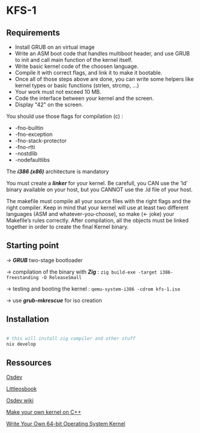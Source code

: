 # KFS-1

## Requirements

- Install GRUB on an virtual image
- Write an ASM boot code that handles multiboot header, and use GRUB to init and
call main function of the kernel itself.
- Write basic kernel code of the choosen language.
- Compile it with correct flags, and link it to make it bootable.
- Once all of those steps above are done, you can write some helpers like kernel types
or basic functions (strlen, strcmp, ...)
- Your work must not exceed 10 MB.
- Code the interface between your kernel and the screen.
- Display "42" on the screen.

You should use those flags for compilation (c) : 
- -fno-builtin
- -fno-exception
- -fno-stack-protector
- -fno-rtti
- -nostdlib
- -nodefaultlibs

The ***i386 (x86)*** architecture is mandatory

You must create a ***linker*** for your kernel. Be carefull, you CAN use the ’ld’ binary available on your host, but you CANNOT use the
.ld file of your host.

The makefile must compile all your source files with the right flags and the right compiler. Keep in mind that your kernel will use at least two different languages (ASM and
whatever-you-choose), so make (<- joke) your Makefile’s rules correctly. After compilation, all the objects must be linked together in order to create the final
Kernel binary.

## Starting point

-> ***GRUB*** two-stage bootloader

-> compilation of the binary with ***Zig*** : `zig build-exe -target i386-freestanding -O ReleaseSmall`

-> testing and booting the kernel : `qemu-system-i386 -cdrom kfs-1.iso`

-> use ***grub-mkrescue*** for iso creation


## Installation

```sh

# this will install zig compiler and other stuff
nix develop
```

## Ressources

[Osdev](https://wiki.osdev.org/Expanded_Main_Page)

[Littleosbook](littleosbook.github.io)

[Osdev wiki](https://osdev.wiki/wiki/Expanded_Main_Page)

[Make your own kernel on C++](https://www.youtube.com/watch?v=uR3suoJeKVg)

[Write Your Own 64-bit Operating System Kernel](https://www.youtube.com/watch?v=FkrpUaGThTQ)
